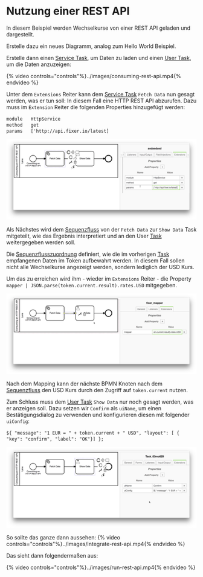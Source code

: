 # Nutzung einer REST API

In diesem Beispiel werden Wechselkurse von einer REST API geladen und
dargestellt.

Erstelle dazu ein neues Diagramm, analog zum Hello World Beispiel.

Erstelle dann einen [Service Task](../../anhang/Glossary.md), um Daten zu laden
und einen [User Task](../../anhang/Glossary.md), um die Daten anzuzeigen:

{% video controls="controls"%}../images/consuming-rest-api.mp4{% endvideo %}

Unter dem `Extensions` Reiter kann dem
[Service Task](../../anhang/Glossary.md) `Fetch Data` nun gesagt werden, was er tun soll: In diesem
Fall eine HTTP REST API abzurufen. Dazu muss im `Extension` Reiter die folgenden Properties hinzugefügt werden:

```
module   HttpService
method   get
params   ['http://api.fixer.io/latest]
```
![FetchData](../images/fetch-data-rest-api.png)

Als Nächstes wird dem [Sequenzfluss](../../anhang/Glossary.md) von der `Fetch Data` zur `Show Data` Task mitgeteilt, wie
das Ergebnis interpretiert und an den User [Task](../../anhang/Glossary.md)
weitergegeben werden soll.

Die [Sequenzflusszuordnung](../../anhang/Glossary.md) definiert, wie die im
vorherigen [Task](../../anhang/Glossary.md) empfangenen Daten im Token
aufbewahrt werden.
In diesem Fall sollen nicht alle Wechselkurse angezeigt werden, sondern lediglich
der USD Kurs.

Um das zu erreichen wird ihm - wieder im `Extensions` Reiter - die Property `mapper | JSON.parse(token.current.result).rates.USD` mitgegeben.

![Flow](../images/flow-rest-api.png)

Nach dem Mapping kann der nächste BPMN Knoten nach dem
[Sequenzfluss](../../anhang/Glossary.md) den USD Kurs durch den Zugriff auf
`token.current` nutzen.

Zum Schluss muss dem [User Task](../../anhang/Glossary.md) `Show Data` nur noch gesagt werden,
was er anzeigen soll.
Dazu setzen wir `Confirm` als `uiName`, um einen Bestätigungsdialog zu
verwenden und konfigurieren diesen mit folgender `uiConfig`:

```
${ "message": "1 EUR = " + token.current + " USD", "layout": [ { "key": "confirm", "label": "OK"}] };
```
![ShowData](../images/show-data-rest-api.png)

So sollte das ganze dann aussehen:
{% video controls="controls"%}../images/integrate-rest-api.mp4{% endvideo %}


Das sieht dann folgendermaßen aus:

{% video controls="controls"%}../images/run-rest-api.mp4{% endvideo %}

